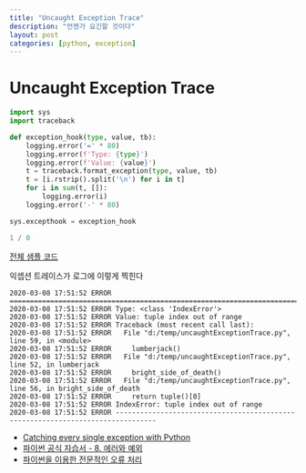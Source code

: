 ```yaml
---
title: "Uncaught Exception Trace"
description: "언젠가 요긴할 것이다"
layout: post
categories: [python, exception]
---
```


# Uncaught Exception Trace

```python
import sys
import traceback

def exception_hook(type, value, tb):
    logging.error('=' * 80)
    logging.error(f'Type: {type}')
    logging.error(f'Value: {value}')
    t = traceback.format_exception(type, value, tb)
    t = [i.rstrip().split('\n') for i in t]
    for i in sum(t, []):
        logging.error(i)
    logging.error('-' * 80)

sys.excepthook = exception_hook

1 / 0
```

[전체 샘플 코드](https://gist.github.com/everlearningemployee/1746cd89615dfebed068345f5505d525)

익셉션 트레이스가 로그에 이렇게 찍힌다

```less
2020-03-08 17:51:52 ERROR ================================================================================
2020-03-08 17:51:52 ERROR Type: <class 'IndexError'>
2020-03-08 17:51:52 ERROR Value: tuple index out of range
2020-03-08 17:51:52 ERROR Traceback (most recent call last):
2020-03-08 17:51:52 ERROR   File "d:/temp/uncaughtExceptionTrace.py", line 59, in <module>
2020-03-08 17:51:52 ERROR     lumberjack()
2020-03-08 17:51:52 ERROR   File "d:/temp/uncaughtExceptionTrace.py", line 52, in lumberjack
2020-03-08 17:51:52 ERROR     bright_side_of_death()
2020-03-08 17:51:52 ERROR   File "d:/temp/uncaughtExceptionTrace.py", line 56, in bright_side_of_death
2020-03-08 17:51:52 ERROR     return tuple()[0]
2020-03-08 17:51:52 ERROR IndexError: tuple index out of range
2020-03-08 17:51:52 ERROR --------------------------------------------------------------------------------
```

- [Catching every single exception with Python](https://dev.to/joshuaschlichting/catching-every-single-exception-with-python-40o3) 
- [파이썬 공식 자습서 - 8. 에러와 예외](https://docs.python.org/ko/3/tutorial/errors.html#errors-and-exceptions)
- [파이썬을 이용한 전문적인 오류 처리](https://code.tutsplus.com/ko/tutorials/professional-error-handling-with-python--cms-25950)
